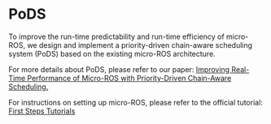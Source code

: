 # PoDS
To improve the run-time predictability and run-time efficiency of micro-ROS, we design and implement a priority-driven chain-aware scheduling system (PoDS) based on the existing micro-ROS architecture.

For more details about PoDS, please refer to our paper: 
[Improving Real-Time Performance of Micro-ROS with Priority-Driven Chain-Aware Scheduling.](https://www.mdpi.com/2079-9292/13/9/1658)

For instructions on setting up micro-ROS, please refer to the official tutorial: [First Steps Tutorials
](https://micro.ros.org/docs/tutorials/core/overview/)
